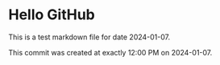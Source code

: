 # Hello GitHub
This is a test markdown file for date 2024-01-07.

This commit was created at exactly 12:00 PM on 2024-01-07.
